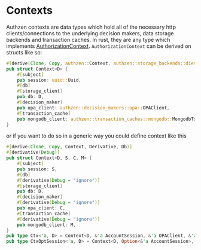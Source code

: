 # Contexts
Authzen contexts are data types which hold all of the necessary http clients/connections to the underlying decision makers, data storage backends and transaction caches.
In rust, they are any type which implements [AuthorizationContext](https://docs.rs/authzen/latest/authzen/trait.AuthorizationContext.html).
`AuthorizationContext` can be derived on structs like so:
```rust
#[derive(Clone, Copy, authzen::Context, authzen::storage_backends::diesel::Db)]
pub struct Context<D> {
    #[subject]
    pub session: uuid::Uuid,
    #[db]
    #[storage_client]
    pub db: D,
    #[decision_maker]
    pub opa_client: authzen::decision_makers::opa::OPAClient,
    #[transaction_cache]
    pub mongodb_client: authzen::transaction_caches::mongodb::MongodbTxCollection,
}
```
or if you want to do so in a generic way you could define context like this
```rust
#[derive(Clone, Copy, Context, Derivative, Db)]
#[derivative(Debug)]
pub struct Context<D, S, C, M> {
    #[subject]
    pub session: S,
    #[db]
    #[derivative(Debug = "ignore")]
    #[storage_client]
    pub db: D,
    #[decision_maker]
    #[derivative(Debug = "ignore")]
    pub opa_client: C,
    #[transaction_cache]
    #[derivative(Debug = "ignore")]
    pub mongodb_client: M,
}
pub type Ctx<'a, D> = Context<D, &'a AccountSession, &'a OPAClient, &'a MongodbTxCollection>;
pub type CtxOptSession<'a, D> = Context<D, Option<&'a AccountSession>, &'a OPAClient, &'a MongodbTxCollection>;
```
